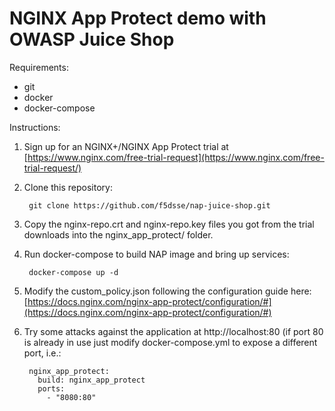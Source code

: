 # NGINX App Protect demo with OWASP Juice Shop


Requirements: 
* git
* docker
* docker-compose

Instructions: 

1. Sign up for an NGINX+/NGINX App Protect trial at [https://www.nginx.com/free-trial-request](https://www.nginx.com/free-trial-request/)
2. Clone this repository:

        git clone https://github.com/f5dsse/nap-juice-shop.git

3. Copy the nginx-repo.crt and nginx-repo.key files you got from the trial downloads into the nginx_app_protect/ folder.
4. Run docker-compose to build NAP image and bring up services:

        docker-compose up -d

5. Modify the custom_policy.json following the configuration guide here: [https://docs.nginx.com/nginx-app-protect/configuration/#](https://docs.nginx.com/nginx-app-protect/configuration/#)
6. Try some attacks against the application at http://localhost:80 (if port 80 is already in use just modify docker-compose.yml to expose a different port, i.e.: 

        nginx_app_protect:
          build: nginx_app_protect
          ports:
            - "8080:80"